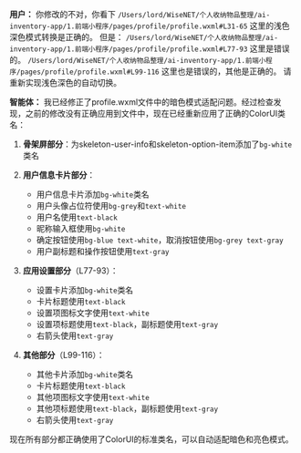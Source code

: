 **用户：** 
你修改的不对，你看下 `/Users/lord/WiseNET/个人收纳物品整理/ai-inventory-app/1.前端小程序/pages/profile/profile.wxml#L31-65`  这里的浅色深色模式转换是正确的。 
 但是： `/Users/lord/WiseNET/个人收纳物品整理/ai-inventory-app/1.前端小程序/pages/profile/profile.wxml#L77-93`  这里是错误的。 
 `/Users/lord/WiseNET/个人收纳物品整理/ai-inventory-app/1.前端小程序/pages/profile/profile.wxml#L99-116`  这里也是错误的，其他是正确的。 
 请重新实现浅色深色的自动切换。

**智能体：** 
我已经修正了profile.wxml文件中的暗色模式适配问题。经过检查发现，之前的修改没有正确应用到文件中，现在已经重新应用了正确的ColorUI类名：

1. **骨架屏部分**：为skeleton-user-info和skeleton-option-item添加了`bg-white`类名

2. **用户信息卡片部分**：
   - 用户信息卡片添加`bg-white`类名
   - 用户头像占位符使用`bg-grey`和`text-white`
   - 用户名使用`text-black`
   - 昵称输入框使用`bg-white`
   - 确定按钮使用`bg-blue text-white`，取消按钮使用`bg-grey text-gray`
   - 用户副标题和操作按钮使用`text-gray`

3. **应用设置部分**（L77-93）：
   - 设置卡片添加`bg-white`类名
   - 卡片标题使用`text-black`
   - 设置项图标文字使用`text-white`
   - 设置项标题使用`text-black`，副标题使用`text-gray`
   - 右箭头使用`text-gray`

4. **其他部分**（L99-116）：
   - 其他卡片添加`bg-white`类名
   - 卡片标题使用`text-black`
   - 其他项图标文字使用`text-white`
   - 其他项标题使用`text-black`，副标题使用`text-gray`
   - 右箭头使用`text-gray`

现在所有部分都正确使用了ColorUI的标准类名，可以自动适配暗色和亮色模式。